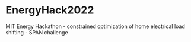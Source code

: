 # EnergyHack2022
MIT Energy Hackathon - constrained optimization of home electrical load shifting - SPAN challenge
